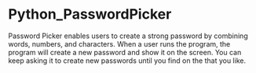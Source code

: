 # Python_PasswordPicker

Password Picker enables users to create a strong password by combining words, numbers, and characters. When a user runs the program, the program will create a new password and show it on the screen. You can keep asking it to create new passwords until you find on the that you like.
